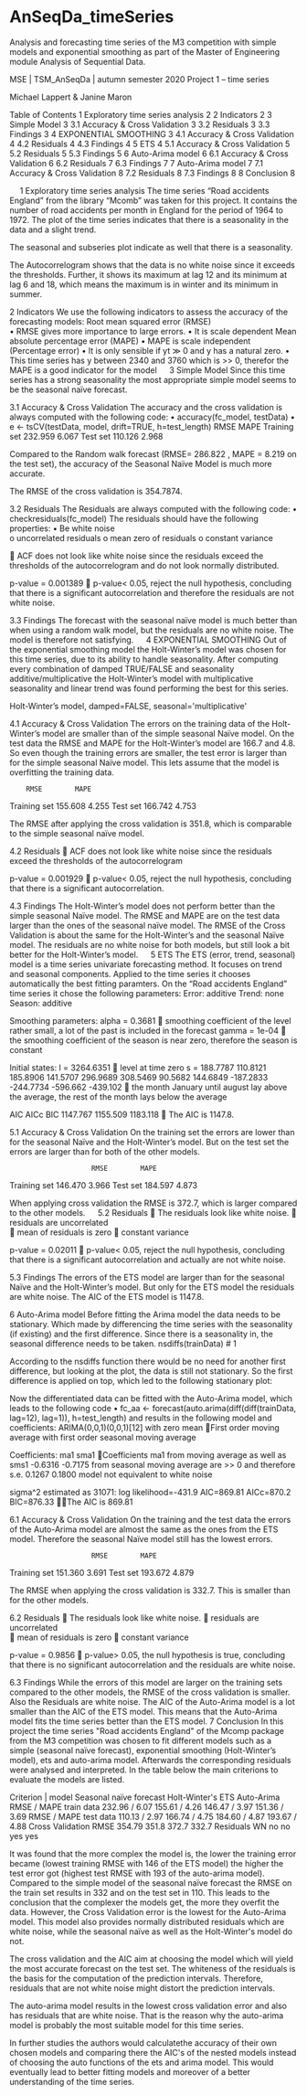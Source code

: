 # AnSeqDa_timeSeries
Analysis and forecasting time series of the M3 competition with simple models and exponential smoothing as part of the Master of Engineering module Analysis of Sequential Data.

MSE | TSM_AnSeqDa | autumn semester 2020
Project 1 – time series

Michael Lappert & Janine Maron


Table of Contents
1	Exploratory time series analysis	2
2	Indicators	2
3	Simple Model	3
3.1	Accuracy & Cross Validation	3
3.2	Residuals	3
3.3	Findings	3
4	EXPONENTIAL SMOOTHING	3
4.1	Accuracy & Cross Validation	4
4.2	Residuals	4
4.3	Findings	4
5	ETS	4
5.1	Accuracy & Cross Validation	5
5.2	Residuals	5
5.3	Findings	5
6	Auto-Arima model	6
6.1	Accuracy & Cross Validation	6
6.2	Residuals	7
6.3	Findings	7
7	Auto-Arima model	7
7.1	Accuracy & Cross Validation	8
7.2	Residuals	8
7.3	Findings	8
8	Conclusion	8



 
1	Exploratory time series analysis
The time series “Road accidents England” from the library “Mcomb” was taken for this project. It contains the number of road accidents per month in England for the period of 1964 to 1972.
The plot of the time series indicates that there is a seasonality in the data and a slight trend.

 
The seasonal and subseries plot indicate as well that there is a seasonality.










The Autocorrelogram shows that the data is no white noise since it exceeds the thresholds. Further, it shows its maximum at lag 12 and its minimum at lag 6 and 18, which means the maximum is in winter and its minimum in summer.

 
2	Indicators
We use the following indicators to assess the accuracy of the forecasting models:
Root mean squared error (RMSE)	
•	RMSE gives more importance to large errors.
•	It is scale dependent
Mean absolute percentage error (MAPE)
•	MAPE is scale independent (Percentage error)
•	It is only sensible if yt ≫ 0 and y has a natural zero.
•	This time series has y between 2340 and 3760 which is >> 0, therefor the MAPE is a good indicator for the model
 
3	Simple Model
Since this time series has a strong seasonality the most appropriate simple model seems to be the seasonal naïve forecast.

 
3.1	Accuracy & Cross Validation
The accuracy and the cross validation is always computed with the following code:
•	accuracy(fc_model, testData)
•	e <- tsCV(testData, model, drift=TRUE, h=test_length)
                		RMSE 	 	MAPE
Training set 	232.959 		6.067
Test set     	110.126 		2.968

Compared to the Random walk forecast (RMSE= 286.822 , MAPE = 8.219 on the test set), the accuracy of the Seasonal Naïve Model is much more accurate. 

The RMSE of the cross validation is 354.7874.

3.2	Residuals
The Residuals are always computed with the following code:
•	checkresiduals(fc_model)
The residuals should have the following properties:
•	Be white noise	
o	uncorrelated residuals
o	mean zero of residuals
o	constant variance

 ACF does not look like white noise since the residuals exceed the thresholds of the autocorrelogram and do not look normally distributed.

p-value = 0.001389
 p-value< 0.05,  reject the null hypothesis, concluding that there is a significant autocorrelation and therefore the residuals are not white noise.

3.3	Findings
The forecast with the seasonal naïve model is much better than when using a random walk model, but the residuals are no white noise. The model is therefore not satisfying.
 
4	EXPONENTIAL SMOOTHING 
Out of the exponential smoothing model the Holt-Winter’s model was chosen for this time series, due to its ability to handle seasonality. After computing every combination of damped TRUE/FALSE and seasonality additive/multiplicative the Holt-Winter’s model with multiplicative seasonality and linear trend was found performing the best for this series.

Holt-Winter’s model, damped=FALSE, seasonal='multiplicative'

 
4.1	Accuracy & Cross Validation
The errors on the training data of the Holt-Winter’s model are smaller than of the simple seasonal Naïve model. On the test data the RMSE and MAPE for the Holt-Winter’s model are 166.7 and 4.8. So even though the training errors are smaller, the test error is larger than for the simple seasonal Naïve model. This lets assume that the model is overfitting the training data.

		RMSE		MAPE
Training set	155.608		4.255
Test set		166.742		4.753

The RMSE after applying the cross validation is 351.8, which is comparable to the simple seasonal naïve model.

4.2	Residuals
 ACF does not look like white noise since the residuals exceed the thresholds of the autocorrelogram


p-value = 0.001929
 p-value< 0.05,  reject the null hypothesis, concluding that there is a significant autocorrelation.


4.3	Findings
The Holt-Winter’s model does not perform better than the simple seasonal Naïve model. The RMSE and MAPE are on the test data larger than the ones of the seasonal naïve model. The RMSE of the Cross Validation is about the same for the Holt-Winter’s and the seasonal Naïve model. The residuals are no white noise for both models, but still look a bit better for the Holt-Winter’s model. 
 
5	ETS
The ETS (error, trend, seasonal) model is a time series univariate forecasting method. It focuses on trend and seasonal components. Applied to the time series it chooses automatically the best fitting paramters. On the “Road accidents England” time series it chose the following parameters:
Error:	additive
Trend:	none
Season:	additive

Smoothing parameters:
alpha 	= 0.3681 	 smoothing coefficient of the level rather small, a lot of the past is
		included in the forecast
gamma 	= 1e-04 	 the smoothing coefficient of the season is near zero, therefore the
		season is constant

Initial states:
l = 3264.6351		 level at time zero
s = 188.7787 110.8121 185.8906 
      141.5707 296.9689 308.5469
      90.5682 144.6849 -187.2833 
     -244.7734 -596.662 -439.102	 the month January until august lay above the average, the rest of the
		month lays below the average 

AIC               AICc               BIC 
1147.767    1155.509     1183.118	 The AIC is 1147.8.

 

5.1	Accuracy & Cross Validation
On the training set the errors are lower than for the seasonal Naïve and the Holt-Winter’s model. But on the test set the errors are larger than for both of the other models.

                		RMSE  		MAPE
Training set 	146.470 		3.966
Test set     	184.597 		4.873

When applying cross validation the RMSE is 372.7, which is larger compared to the other models.
 
5.2	Residuals
 The residuals look like white noise.
 residuals are uncorrelated	
 mean of residuals is zero
 constant variance

p-value = 0.02011
 p-value< 0.05,  reject the null hypothesis, concluding that there is a significant autocorrelation and actually are not white noise.

5.3	Findings
The errors of the ETS model are larger than for the seasonal Naïve and the Holt-Winter’s model. But only for the ETS model the residuals are white noise. The AIC of the ETS model is 1147.8.

6	Auto-Arima model
Before fitting the Arima model the data needs to be stationary. Which made by differencing the time series with the seasonality (if existing) and the first difference.
Since there is a seasonality in, the seasonal difference needs to be taken.
nsdiffs(trainData) # 1

According to the nsdiffs function there would be no need for another first difference, but looking at the plot, the data is still not stationary. So the first difference is applied on top, which led to the following stationary plot:
 

Now the differentiated data can be fitted with the Auto-Arima model, which leads to the following code 
•	fc_aa <- forecast(auto.arima(diff(diff(trainData, lag=12), lag=1)), h=test_length)
and results in the following model and coefficients:
ARIMA(0,0,1)(0,0,1)[12] with zero mean 	First order moving average with first order seasonal
moving average

Coefficients: 
          ma1     sma1				Coefficients ma1 from moving average as well as sms1
      -0.6316  -0.7175				from seasonal moving average are >> 0 and therefore
s.e.   0.1267   0.1800				model not equivalent to white noise

sigma^2 estimated as 31071:  log likelihood=-431.9
AIC=869.81   AICc=870.2   BIC=876.33		The AIC is 869.81
 
6.1	Accuracy & Cross Validation
On the training and the test data the errors of the Auto-Arima model are almost the same as the ones from the ETS model. Therefore the seasonal Naïve model still has the lowest errors.

                		RMSE  		MAPE
Training set 	151.360 		3.691
Test set     	193.672 		4.879

The RMSE when applying the cross validation is 332.7. This is smaller than for the other models.

6.2	Residuals
 The residuals look like white noise.
 residuals are uncorrelated	
 mean of residuals is zero
 constant variance


p-value = 0.9856
 p-value> 0.05,  the null hypothesis is true, concluding that there is no significant autocorrelation and the residuals are white noise.

6.3	Findings
While the errors of this model are larger on the training sets compared to the other models, the RMSE of the cross validation is smaller. Also the Residuals are white noise. The AIC of the Auto-Arima model is a lot smaller than the AIC of the ETS model. This means that the Auto-Arima model fits the time series better than the ETS model.
7	Conclusion
In this project the time series "Road accidents England" of the Mcomp package from the M3 competition was chosen to fit different models such as a simple (seasonal naïve forecast), exponential smoothing (Holt-Winter’s model), ets and auto-arima model. Afterwards the corresponding residuals were analysed and interpreted. In the table below the main criterions to evaluate the models are listed.

Criterion | model	Seasonal naïve forecast	Holt-Winter's	ETS	Auto-Arima
RMSE / MAPE train data	232.96 / 6.07	155.61 / 4.26	146.47 / 3.97	151.36 / 3.69
RMSE / MAPE test data	110.13 / 2.97	166.74 / 4.75	184.60 / 4.87	193.67 / 4.88
Cross Validation RMSE	354.79	351.8	372.7	332.7
Residuals WN	no	no	yes	yes

It was found that the more complex the model is, the lower the training error became (lowest training RMSE with 146 of the ETS model) the higher the test error got (highest test RMSE with 193 of the auto-arima model). Compared to the simple model of the seasonal naïve forecast the RMSE on the train set results in 332 and on the test set in 110. This leads to the conclusion that the complexer the models get, the more they overfit the data. However, the Cross Validation error is the lowest for the Auto-Arima model. This model also provides normally distributed residuals which are white noise, while the seasonal naïve as well as the Holt-Winter's model do not.

The cross validation and the AIC aim at choosing the model which will yield the most accurate forecast on the test set. The whiteness of the residuals is the basis for the computation of the prediction intervals. Therefore, residuals that are not white noise might distort the prediction intervals.

The auto-arima model results in the lowest cross validation error and also has residuals that are white noise. That is the reason why the auto-arima model is probably the most suitable model for this time series.

In further studies the authors would calculatethe accuracy of their own chosen models and comparing there the AIC's of the nested models instead of choosing the auto functions of the ets and arima model. This would eventually lead to better fitting models and moreover of a better understanding of the time series.

